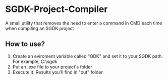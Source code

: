 # SGDK-Project-Compiler
A small utility  that removes the need to enter a command in CMD each time when compiling an SGDK project

## How to use?

1) Create an eviroment variable called "GDK" and set it to your SGDK path. For example, C:\sgdk
2) Put an .exe file to your project's folder
3) Execute it. Results you'll find in "out" folder. 
